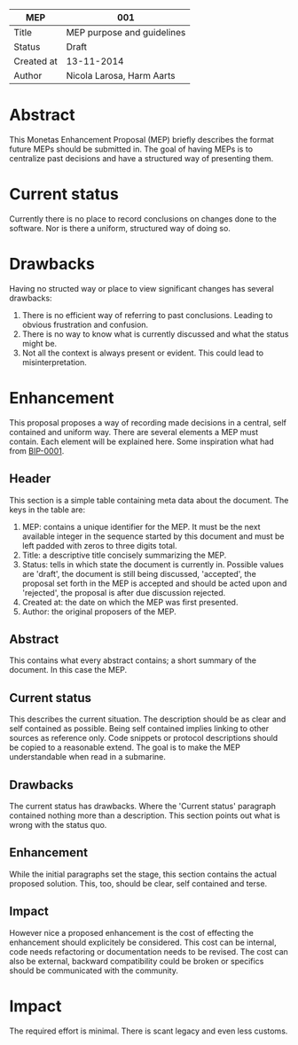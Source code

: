 
MEP | 001
--- | ---
Title | MEP purpose and guidelines
Status | Draft
Created at | 13-11-2014
Author | Nicola Larosa, Harm Aarts

# Abstract
This Monetas Enhancement Proposal (MEP) briefly describes the format future
MEPs should be submitted in. The goal of having MEPs is to centralize past
decisions and have a structured way of presenting them.

# Current status
Currently there is no place to record conclusions on changes done to the
software. Nor is there a uniform, structured way of doing so.

# Drawbacks
Having no structed way or place to view significant changes has several
drawbacks:
1. There is no efficient way of referring to past conclusions. Leading to
   obvious frustration and confusion.
2. There is no way to know what is currently discussed and what the status
   might be.
3. Not all the context is always present or evident. This could lead to
   misinterpretation.

# Enhancement
This proposal proposes a way of recording made decisions in a central, self
contained and uniform way. There are several elements a MEP must contain. Each
element will be explained here.
Some inspiration what had from
[BIP-0001](https://github.com/bitcoin/bips/blob/master/bip-0001.mediawiki).

## Header
This section is a simple table containing meta data about the document. The
keys in the table are:

1. MEP: contains a unique identifier for the MEP. It must be the next available
   integer in the sequence started by this document and must be left padded
   with zeros to three digits total.
2. Title: a descriptive title concisely summarizing the MEP.
3. Status: tells in which state the document is currently in. Possible values
   are 'draft', the document is still being discussed, 'accepted', the proposal
   set forth in the MEP is accepted and should be acted upon and 'rejected',
   the proposal is after due discussion rejected.
4. Created at: the date on which the MEP was first presented.
5. Author: the original proposers of the MEP.

## Abstract
This contains what every abstract contains; a short summary of the document. In
this case the MEP.

## Current status
This describes the current situation. The description should be as clear and
self contained as possible.
Being self contained implies linking to other sources as reference only. Code
snippets or protocol descriptions should be copied to a reasonable extend. The
goal is to make the MEP understandable when read in a submarine.

## Drawbacks
The current status has drawbacks. Where the 'Current status' paragraph
contained nothing more than a description. This section points out what is
wrong with the status quo.

## Enhancement
While the initial paragraphs set the stage, this section contains the actual
proposed solution. This, too, should be clear, self contained and terse. 

## Impact
However nice a proposed enhancement is the cost of effecting the enhancement
should explicitely be considered. This cost can be internal, code needs
refactoring or documentation needs to be revised. The cost can also be
external, backward compatibility could be broken or specifics should be
communicated with the community.

# Impact
The required effort is minimal. There is scant legacy and even less customs.
